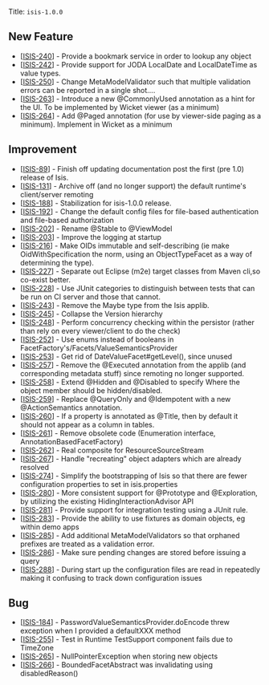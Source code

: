 Title: `isis-1.0.0`
                
<h2>        New Feature
</h2>
<ul>
</li>
<li>[<a href='https://issues.apache.org/jira/browse/ISIS-240'>ISIS-240</a>] -         Provide a bookmark service in order to lookup any object
</li>
<li>[<a href='https://issues.apache.org/jira/browse/ISIS-242'>ISIS-242</a>] -         Provide support for JODA LocalDate and LocalDateTime as value types.
</li>
<li>[<a href='https://issues.apache.org/jira/browse/ISIS-250'>ISIS-250</a>] -         Change MetaModelValidator such that multiple validation errors can be reported in a single shot....
</li>
<li>[<a href='https://issues.apache.org/jira/browse/ISIS-263'>ISIS-263</a>] -         Introduce a new @CommonlyUsed annotation as a hint for the UI.  To be implemented by Wicket viewer (as a minimum)
</li>
<li>[<a href='https://issues.apache.org/jira/browse/ISIS-264'>ISIS-264</a>] -         Add @Paged annotation (for use by viewer-side paging as a minimum).  Implement in Wicket as a minimum
</li>
</ul>

           
<h2>        Improvement
</h2>
<ul>
<li>[<a href='https://issues.apache.org/jira/browse/ISIS-89'>ISIS-89</a>] -         Finish off updating documentation post the first (pre 1.0) release of Isis.
</li>
<li>[<a href='https://issues.apache.org/jira/browse/ISIS-131'>ISIS-131</a>] -         Archive off (and no longer support) the default runtime&#39;s client/server remoting
</li>
<li>[<a href='https://issues.apache.org/jira/browse/ISIS-188'>ISIS-188</a>] -         Stabilization for isis-1.0.0 release.
</li>
<li>[<a href='https://issues.apache.org/jira/browse/ISIS-192'>ISIS-192</a>] -         Change the default config files for file-based authentication and file-based authorization
</li>
<li>[<a href='https://issues.apache.org/jira/browse/ISIS-202'>ISIS-202</a>] -         Rename @Stable to @ViewModel
</li>
<li>[<a href='https://issues.apache.org/jira/browse/ISIS-203'>ISIS-203</a>] -         Improve the logging at startup
</li>
<li>[<a href='https://issues.apache.org/jira/browse/ISIS-216'>ISIS-216</a>] -         Make OIDs immutable and self-describing (ie make OidWithSpecification the norm, using an ObjectTypeFacet as a way of determining the type).
</li>
<li>[<a href='https://issues.apache.org/jira/browse/ISIS-227'>ISIS-227</a>] -         Separate out Eclipse (m2e) target classes from Maven cli,so co-exist better.
</li>
<li>[<a href='https://issues.apache.org/jira/browse/ISIS-228'>ISIS-228</a>] -         Use JUnit categories to distinguish between tests that can be run on CI server and those that cannot.
</li>
<li>[<a href='https://issues.apache.org/jira/browse/ISIS-243'>ISIS-243</a>] -         Remove the Maybe type from the Isis applib.
</li>
<li>[<a href='https://issues.apache.org/jira/browse/ISIS-245'>ISIS-245</a>] -         Collapse the Version hierarchy
</li>
<li>[<a href='https://issues.apache.org/jira/browse/ISIS-248'>ISIS-248</a>] -         Perform concurrency checking within the persistor (rather than rely on every viewer/client to do the check)
</li>
<li>[<a href='https://issues.apache.org/jira/browse/ISIS-252'>ISIS-252</a>] -         Use enums instead of booleans in FacetFactory&#39;s/Facets/ValueSemanticsProvider
</li>
<li>[<a href='https://issues.apache.org/jira/browse/ISIS-253'>ISIS-253</a>] -         Get rid of DateValueFacet#getLevel(), since unused
</li>
<li>[<a href='https://issues.apache.org/jira/browse/ISIS-257'>ISIS-257</a>] -         Remove the @Executed annotation from the applib (and corresponding metadata stuff) since remoting no longer supported.
</li>
<li>[<a href='https://issues.apache.org/jira/browse/ISIS-258'>ISIS-258</a>] -         Extend @Hidden and @Disabled to specify Where the object member should be hidden/disabled.
</li>
<li>[<a href='https://issues.apache.org/jira/browse/ISIS-259'>ISIS-259</a>] -         Replace @QueryOnly and @Idempotent with a new @ActionSemantics annotation.
</li>
<li>[<a href='https://issues.apache.org/jira/browse/ISIS-260'>ISIS-260</a>] -         If a property is annotated as @Title, then by default it should not appear as a column in tables.
</li>
<li>[<a href='https://issues.apache.org/jira/browse/ISIS-261'>ISIS-261</a>] -         Remove obsolete code (Enumeration interface, AnnotationBasedFacetFactory)
</li>
<li>[<a href='https://issues.apache.org/jira/browse/ISIS-262'>ISIS-262</a>] -         Real composite for ResourceSourceStream
</li>
<li>[<a href='https://issues.apache.org/jira/browse/ISIS-267'>ISIS-267</a>] -         Handle &quot;recreating&quot; object adapters which are already resolved
</li>
<li>[<a href='https://issues.apache.org/jira/browse/ISIS-274'>ISIS-274</a>] -         Simplify the bootstrapping of Isis so that there are fewer configuration properties to set in isis.properties
</li>
<li>[<a href='https://issues.apache.org/jira/browse/ISIS-280'>ISIS-280</a>] -         More consistent support for @Prototype and @Exploration, by utilizing the existing HidingInteractionAdvisor API
</li>
<li>[<a href='https://issues.apache.org/jira/browse/ISIS-281'>ISIS-281</a>] -         Provide support for integration testing using a JUnit rule.
</li>
<li>[<a href='https://issues.apache.org/jira/browse/ISIS-283'>ISIS-283</a>] -         Provide the ability to use fixtures as domain objects, eg within demo apps
</li>
<li>[<a href='https://issues.apache.org/jira/browse/ISIS-285'>ISIS-285</a>] -         Add additional MetaModelValidators so that orphaned prefixes are treated as a validation error.
</li>
<li>[<a href='https://issues.apache.org/jira/browse/ISIS-286'>ISIS-286</a>] -         Make sure pending changes are stored before issuing a query
</li>
<li>[<a href='https://issues.apache.org/jira/browse/ISIS-288'>ISIS-288</a>] -         During start up the configuration files are read in repeatedly making it confusing to track down configuration issues
</li>
</ul>
    
<h2>        Bug
</h2>
<ul>
<li>[<a href='https://issues.apache.org/jira/browse/ISIS-184'>ISIS-184</a>] -         PasswordValueSemanticsProvider.doEncode threw exception when I provided a defaultXXX method
</li>
<li>[<a href='https://issues.apache.org/jira/browse/ISIS-255'>ISIS-255</a>] -         Test in Runtime TestSupport component fails due to TimeZone
</li>
<li>[<a href='https://issues.apache.org/jira/browse/ISIS-265'>ISIS-265</a>] -         NullPointerException when storing new objects
</li>
<li>[<a href='https://issues.apache.org/jira/browse/ISIS-266'>ISIS-266</a>] -         BoundedFacetAbstract was invalidating using disabledReason()
</li>
</ul>
                                             

